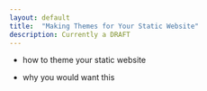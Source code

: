 ```yaml
---
layout: default
title:  "Making Themes for Your Static Website"
description: Currently a DRAFT
---
```


- how to theme your static website

- why you would want this
